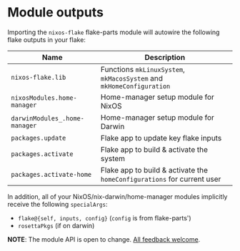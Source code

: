 # Module outputs

Importing the `nixos-flake` flake-parts module will autowire the following flake outputs in your flake:

| Name                         | Description                                    |
| ---------------------------- | ---------------------------------------------- |
| `nixos-flake.lib`             | Functions `mkLinuxSystem`, `mkMacosSystem` and `mkHomeConfiguration` |
| `nixosModules.home-manager`  | Home-manager setup module for NixOS            |
| `darwinModules_.home-manager` | Home-manager setup module for Darwin           |
| `packages.update`            | Flake app to update key flake inputs            |
| `packages.activate`          | Flake app to build & activate the system       |
| `packages.activate-home`          | Flake app to build & activate the `homeConfigurations` for current user       |

In addition, all of your NixOS/nix-darwin/home-manager modules implicitly receive the following `specialArgs`:

- `flake@{self, inputs, config}` (`config` is from flake-parts')
- `rosettaPkgs` (if on darwin)

**NOTE**: The module API is open to change. [All feedback welcome](https://github.com/srid/nixos-flake/issues/new).
